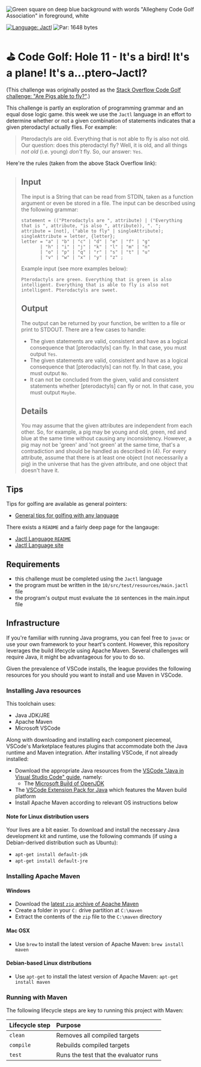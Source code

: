 ![Green square on deep blue background with words "Allegheny Code Golf Association" in foreground, white](https://github.com/allegheny-college-cmpsc-201-spring-2024/golf/assets/1552764/d3ee6a91-74c9-482b-84eb-ec9a2e8dee05)

[![Language: Jactl](https://img.shields.io/badge/Language-Jactl-blue.svg)](https://jactl.io/)
![Par: 1648 bytes](https://img.shields.io/badge/Par-1648_bytes-green)

# ⛳ Code Golf: Hole 11 - It's a bird! It's a plane! It's a...ptero-Jactl?

(This challenge was originally posted as the [Stack Overflow Code Golf challenge: "Are Pigs able to fly?"](https://codegolf.stackexchange.com/questions/35623/are-pigs-able-to-fly).)

This challenge is partly an exploration of programming grammar and an equal dose logic game. this week we use the `Jactl` language 
in an effort to determine whether or not a given combination of statements indicates that a given pterodactyl actually flies. For
example:
> Pterodactyls are old. Everything that is not able to fly is also not old.
Our question: does this pterodactyl fly? Well, it is old, and all things _not old_ (i.e. young) _don't_ fly. So, our answer: `Yes`.

Here're the rules (taken from the above Stack Overflow link):

> ## Input
> The input is a String that can be read from STDIN, taken as a function argument or even be stored in a file. The input can be described using the following grammar:
>
> ```input = statement , {statement};
> statement = (("Pterodactyls are ", attribute) | ("Everything that is ", attribute, "is also ", attribute)), ". ";
> attribute = [not], ("able to fly" | singleAttribute);
> singleAttribute = letter, {letter};
> letter = "a" | "b" | "c" | "d" | "e" | "f" | "g"
>        | "h" | "i" | "j" | "k" | "l" | "m" | "n"
>        | "o" | "p" | "q" | "r" | "s" | "t" | "u"
>        | "v" | "w" | "x" | "y" | "z" ;
> ```
>
>Example input (see more examples below):
>
> ```Pterodactyls are green. Everything that is green is also intelligent. Everything that is able to fly is also not intelligent. Pterodactyls are sweet.``` 
> ## Output
> The output can be returned by your function, be written to a file or print to STDOUT. There are a few cases to handle:
>
>* The given statements are valid, consistent and have as a logical consequence that [pterodactyls] can fly. In that case, you must output `Yes`.
>* The given statements are valid, consistent and have as a logical consequence that [pterodactyls] can not fly. In that case, you must output `No`.
>* It can not be concluded from the given, valid and consistent statements whether [pterodactyls] can fly or not. In that case, you must output `Maybe`.
> ## Details
> You may assume that the given attributes are independent from each other. So, for example, a pig may be young and old, green, red and blue at the same time without causing any inconsistency. However, a pig may not be 'green' and 'not green' at the same time, that's a contradiction and should be handled as described in (4).
> For every attribute, assume that there is at least one object (not necessarily a pig) in the universe that has the given attribute, and one object that doesn't have it.

## Tips

Tips for golfing are available as general pointers:

* [General tips for golfing with any language](https://codegolf.stackexchange.com/questions/5285/tips-for-golfing-in-all-languages)

There exists a `README` and a fairly deep page for the langauge:

* [Jactl Language `README`](https://github.com/jaccomoc/jactl)
* [Jactl Language site](https://jactl.io/)

## Requirements

* this challenge must be completed using the `Jactl` language
* the program must be written in the `10/src/test/resources/main.jactl` file
* the program's output must evaluate the `10` sentences in the main.input file

## Infrastructure

If you're familiar with running Java programs, you can feel free to `javac` or use your own framework to your heart's content. 
However, this repository leverages the build lifecycle using Apache Maven. Several challenges will require Java, it might be advantageous 
for you to do so.

Given the prevalence of VSCode installs, the league provides the following resources for you should you want to install and use
Maven in VSCode.

### Installing Java resources 

This toolchain uses:

* Java JDK/JRE
* Apache Maven
* Microsoft VSCode

Along with downloading and installing each component piecemeal, VSCode's Marketplace features plugins that accommodate both the Java runtime and Maven integration. After installing VSCode, if not already installed:

* Download the appropriate Java resources from the [VSCode "Java in Visual Studio Code" guide](https://code.visualstudio.com/docs/languages/java), namely:
  * The [Microsoft Build of OpenJDK](https://www.microsoft.com/openjdk)
* The [VSCode Extension Pack for Java](https://code.visualstudio.com/docs/java/java-build) which features the Maven build platform
* Install Apache Maven according to relevant OS instructions below

#### Note for Linux distribution users

Your lives are a bit easier. To download and install the necessary Java development kit and runtime, use the following commands (if using a Debian-derived distribution such as Ubuntu):

* `apt-get install default-jdk`
* `apt-get install default-jre`

### Installing Apache Maven

#### Windows

* Download the [latest `zip` archive of Apache Maven](https://dlcdn.apache.org/maven/maven-3/3.9.6/binaries/apache-maven-3.9.6-bin.zip)
* Create a folder in your `C:` drive partition at `C:\maven`
* Extract the contents of the `zip` file to the `C:\maven` directory

#### Mac OSX

* Use `brew` to install the latest version of Apache Maven: `brew install maven`

#### Debian-based Linux distributions

* Use `apt-get` to install the latest version of Apache Maven: `apt-get install maven`

### Running with Maven

The following lifecycle steps are key to running this project with Maven:

|Lifecycle step |Purpose |
|:--------------|:-------|
|`clean`        |Removes all compiled targets |
|`compile`      |Rebuilds compiled targets|
|`test`         |Runs the test that the evaluator runs|

